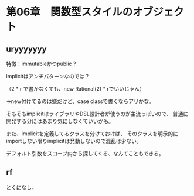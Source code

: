 # 第06章　関数型スタイルのオブジェクト

## uryyyyyyy

特徴：immutableかつpublic？

implicitはアンチパターンなのでは？

（2 * r で書かなくても、new Rational(2) * rでいいじゃん）

→new付けてるのは嫌だけど、case classで書くならアリかな。

そもそもimplicitはライブラリやDSL設計者が使うのが主流っぽいので、
普通に開発する分にはあまり気にしなくていいかも。

また、implicitを定義してるクラスを分けておけば、
そのクラスを明示的にimportしない限りimplicitは発動しないので混乱は少ない。

デフォルト引数をスコープ内から探してくる、なんてこともできる。


## rf

とくになし。


